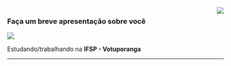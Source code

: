 <img align='right' src="https://github-readme-stats.vercel.app/api?username=Hiago Henrique Tofanelli&show_icons=true&title_color=783c00&text_color=af552e&icon_color=783c00&bg_color=f8efd4&cache_seconds=2300">

### Faça um breve apresentação sobre você

<img src="https://img.shields.io/static/v1?label=Overview&message=SEUNOME&color=f8efd4&style=for-the-badge&logo=GitHub">

<p>

Estudando/trabalhando na **IFSP - Votuporanga**<br/>


</p>
<hr>

